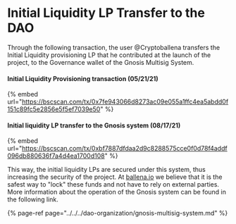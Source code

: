 # Initial Liquidity LP Transfer to the DAO

Through the following transaction, the user @Cryptoballena transfers the Initial Liquidity provisioning LP  that he contributed at the launch of the project, to the Governance wallet of the Gnosis Multisig System.



#### Initial Liquidity Provisioning transaction \(05/21/21\)

{% embed url="https://bscscan.com/tx/0x7fe943066d8273ac09e055a1ffc4ea5abdd0f151c89fc5e2856e5f5ef7039e50" %}

#### Initial liquidity LP transfer to the Gnosis system \(08/17/21\)

{% embed url="https://bscscan.com/tx/0xbf7887dfdaa2d9c8288575cce0f0d78f4addf096db880636f7a4d4ea1700d108" %}



This way, the initial liquidity LPs are secured under this system, thus increasing the security of the project. At [ballena.io](https://ballena.io/) we believe that it is the safest way to "lock" these funds and not have to rely on external parties. More information about the operation of the Gnosis system can be found in the following link.



{% page-ref page="../../../dao-organization/gnosis-multisig-system.md" %}





